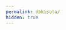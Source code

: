 ```yaml
---
permalink: dokisuta/
hidden: true
---
```

<script>window.location.replace("https://310mc.github.io/dokisuta_ryuseitai/")</script>
